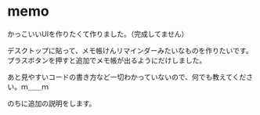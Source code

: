 # memo

かっこいいUIを作りたくて作りました。（完成してません）

デスクトップに貼って、メモ帳けんリマインダーみたいなものを作りたいです。
プラスボタンを押すと追加でメモ帳が出るようにだけしました。

あと見やすいコードの書き方など一切わかっていないので、何でも教えてください。ｍ＿＿ｍ

のちに追加の説明をします。
